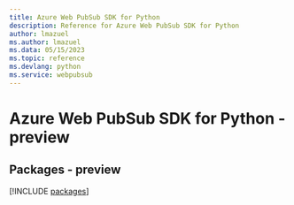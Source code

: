 ```yaml
---
title: Azure Web PubSub SDK for Python
description: Reference for Azure Web PubSub SDK for Python
author: lmazuel
ms.author: lmazuel
ms.data: 05/15/2023
ms.topic: reference
ms.devlang: python
ms.service: webpubsub
---
```

# Azure Web PubSub SDK for Python - preview
## Packages - preview
[!INCLUDE [packages](web-pubsub-index.md)]